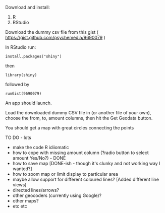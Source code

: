 Download and install:

1. R
2. RStudio 

Download the dummy csv file from this gist ( https://gist.github.com/psychemedia/9690079 )

In RStudio run:

`install.packages("shiny")`

then

`library(shiny)`

followed by 

`runGist(9690079)`

An app should launch.

Load the downloaded dummy CSV file in (or another file of your own), choose the from, to, amount columns, then hit the Get Geodata button.

You should get a map with great circles connecting the points

TO DO - lots

- make the code R idiiomatic
- how to cope with missing amount column (?radio button to select amount Yes/No?) - DONE
- how to save map [DONE-ish - though it's clunky and not working way I wanted?]
- how to zoom map or limit display to particular area
- maybe allow support for different coloured lines? [Added different line views]
- directed lines/arrows?
- other geocoders (currently using Google)?
- other maps?
- etc etc